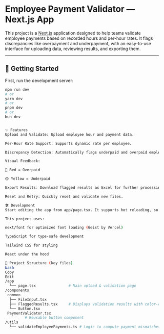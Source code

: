# Employee Payment Validator — Next.js App

This project is a [Next.js](https://nextjs.org) application designed to help teams validate employee payments based on recorded hours and per-hour rates. It flags discrepancies like overpayment and underpayment, with an easy-to-use interface for uploading data, reviewing results, and exporting them.

---

## 🚀 Getting Started

First, run the development server:

```bash
npm run dev
# or
yarn dev
# or
pnpm dev
# or
bun dev


✨ Features
Upload and Validate: Upload employee hour and payment data.

Per-Hour Rate Support: Supports dynamic rate per employee.

Discrepancy Detection: Automatically flags underpaid and overpaid employees.

Visual Feedback:

🔴 Red = Overpaid

🟡 Yellow = Underpaid

Export Results: Download flagged results as Excel for further processing.

Reset and Retry: Quickly reset and validate new files.

🛠️ Development
Start editing the app from app/page.tsx. It supports hot reloading, so changes will reflect immediately.

This project uses:

next/font for optimized font loading (Geist by Vercel)

TypeScript for type-safe development

Tailwind CSS for styling

React under the hood

📂 Project Structure (key files)
bash
Copy
Edit
/app
  └── page.tsx               # Main upload & validation page
/components
 common
  ├── FileInput.tsx 
  ├── FlaggedResults.tsx     # Displays validation results with color-coded rows
  └── Button.tsx
 PaymentValidator.tsx
         # Reusable button component
/utils
  └── validateEmployeePayments.ts # Logic to compute payment mismatches

